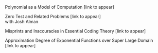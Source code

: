 Polynomial as a Model of Computation [link to appear]

Zero Test and Related Problems [link to appear]\
with Josh Alman

Misprints and Inaccuracies in Essential Coding Theory [link to appear]

Approximation Degree of Exponential Functions over Super Large Domain [link to appear]